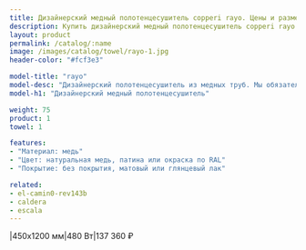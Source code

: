 ```yaml
---
title: Дизайнерский медный полотенцесушитель copperi rayo. Цены и размеры.
description: Купить дизайнерский медный полотенцесушитель copperi rayo в Москве по цене производителя.
layout: product
permalink: /catalog/:name
image: /images/catalog/towel/rayo-1.jpg
header-color: "#fcf3e3"

model-title: "rayo"
model-desc: "Дизайнерский полотенцесушитель из медных труб. Мы обязательно когда-нибудь придумаем крутое описание для этой модели, но сейчас совсем не до того. Посмотрите пока на картинки, всё и так понятно. А если не понятно, позвоните нам и мы всё расскажем. Или напишите, если не любите звонить."
model-h1: "Дизайнерский медный полотенцесушитель"

weight: 75
product: 1
towel: 1

features:
- "Материал: медь"
- "Цвет: натуральная медь, патина или окраска по RAL"
- "Покрытие: без покрытия, матовый или глянцевый лак"

related:
- el-camin0-rev143b
- caldera
- escala
---
```

|450x1200 мм|480 Вт|137 360 ₽